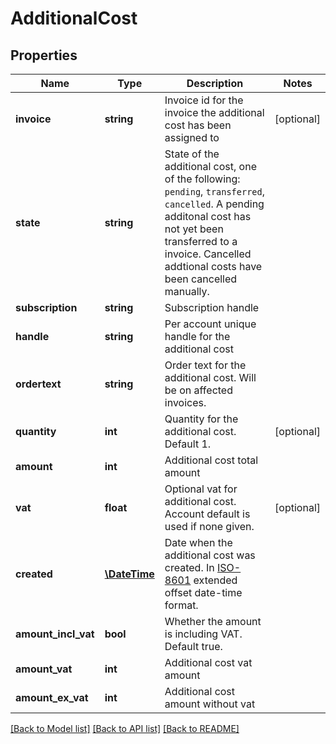 # AdditionalCost

## Properties
Name | Type | Description | Notes
------------ | ------------- | ------------- | -------------
**invoice** | **string** | Invoice id for the invoice the additional cost has been assigned to | [optional]
**state** | **string** | State of the additional cost, one of the following: `pending`, `transferred`, `cancelled`. A pending additonal cost has not yet been transferred to a invoice. Cancelled addtional costs have been cancelled manually. |
**subscription** | **string** | Subscription handle |
**handle** | **string** | Per account unique handle for the additional cost |
**ordertext** | **string** | Order text for the additional cost. Will be on affected invoices. |
**quantity** | **int** | Quantity for the additional cost. Default 1. | [optional]
**amount** | **int** | Additional cost total amount |
**vat** | **float** | Optional vat for additional cost. Account default is used if none given. | [optional]
**created** | [**\DateTime**](\DateTime.md) | Date when the additional cost was created. In [ISO-8601](http://en.wikipedia.org/wiki/ISO_8601) extended offset date-time format. |
**amount_incl_vat** | **bool** | Whether the amount is including VAT. Default true. |
**amount_vat** | **int** | Additional cost vat amount |
**amount_ex_vat** | **int** | Additional cost amount without vat |

[[Back to Model list]](../README.md#documentation-for-models) [[Back to API list]](../README.md#documentation-for-api-endpoints) [[Back to README]](../README.md)


